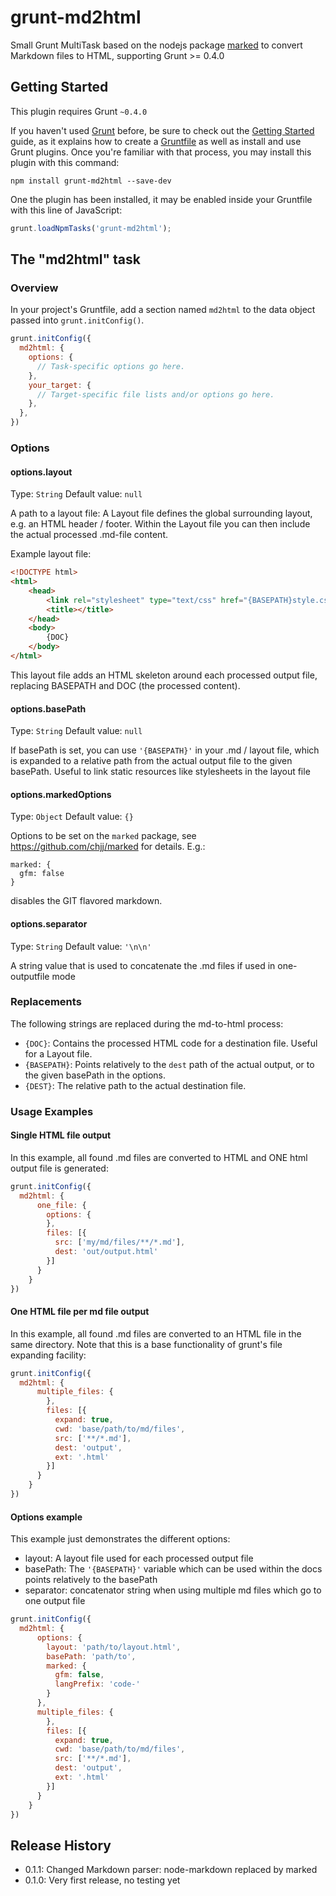 # grunt-md2html

Small Grunt MultiTask based on the nodejs package [marked](https://github.com/chjj/marked) to convert Markdown files to HTML, supporting Grunt >= 0.4.0

## Getting Started
This plugin requires Grunt `~0.4.0`

If you haven't used [Grunt](http://gruntjs.com/) before, be sure to check out the [Getting Started](http://gruntjs.com/getting-started) guide, as it explains how to create a [Gruntfile](http://gruntjs.com/sample-gruntfile) as well as install and use Grunt plugins. Once you're familiar with that process, you may install this plugin with this command:

```shell
npm install grunt-md2html --save-dev
```

One the plugin has been installed, it may be enabled inside your Gruntfile with this line of JavaScript:

```js
grunt.loadNpmTasks('grunt-md2html');
```

## The "md2html" task

### Overview
In your project's Gruntfile, add a section named `md2html` to the data object passed into `grunt.initConfig()`.

```js
grunt.initConfig({
  md2html: {
    options: {
      // Task-specific options go here.
    },
    your_target: {
      // Target-specific file lists and/or options go here.
    },
  },
})
```

### Options

#### options.layout
Type: `String`
Default value: `null`

A path to a layout file: A Layout file defines the global surrounding layout,
e.g. an HTML header / footer. Within the Layout file you can then include the 
actual processed .md-file content.

Example layout file:
```html
<!DOCTYPE html>
<html>
    <head>
        <link rel="stylesheet" type="text/css" href="{BASEPATH}style.css">
        <title></title>
    </head>
    <body>
        {DOC}
    </body>
</html>
```
This layout file adds an HTML skeleton around each processed output file, replacing BASEPATH
and DOC (the processed content).


#### options.basePath
Type: `String`
Default value: `null`

If basePath is set, you can use `'{BASEPATH}'` in your .md / layout file, which is expanded
to a relative path from the actual output file to the given basePath. Useful to link
static resources like stylesheets in the layout file

#### options.markedOptions
Type: `Object`
Default value: `{}`

Options to be set on the `marked` package, see https://github.com/chjj/marked for details. E.g.:

```
marked: {
  gfm: false
}
```

disables the GIT flavored markdown.


#### options.separator
Type: `String`
Default value: `'\n\n'`

A string value that is used to concatenate the .md files if used in one-outputfile mode

### Replacements

The following strings are replaced during the md-to-html process:

* `{DOC}`: Contains the processed HTML code for a destination file. Useful for a Layout file.
* `{BASEPATH}`: Points relatively to the `dest` path of the actual output, or to the given basePath in the options.
* `{DEST}`: The relative path to the actual destination file.


### Usage Examples

#### Single HTML file output
In this example, all found .md files are converted to HTML and ONE html output file is generated:


```js
grunt.initConfig({
  md2html: {
      one_file: {
        options: {
        },
        files: [{
          src: ['my/md/files/**/*.md'],
          dest: 'out/output.html'
        }]
      }
    }
})
```

#### One HTML file per md file output
In this example, all found .md files are converted to an HTML file in the same directory.
Note that this is a base functionality of grunt's file expanding facility:


```js
grunt.initConfig({
  md2html: {
      multiple_files: {
        },
        files: [{
          expand: true,
          cwd: 'base/path/to/md/files',
          src: ['**/*.md'],
          dest: 'output',
          ext: '.html'
        }]
      }
    }
})
```

#### Options example
This example just demonstrates the different options:

* layout: A layout file used for each processed output file
* basePath: The `'{BASEPATH}'` variable which can be used within the docs points relatively to the basePath
* separator: concatenator string when using multiple md files which go to one output file


```js
grunt.initConfig({
  md2html: {
      options: {
        layout: 'path/to/layout.html',
        basePath: 'path/to',
        marked: {
          gfm: false,
          langPrefix: 'code-'
        }
      },
      multiple_files: {
        },
        files: [{
          expand: true,
          cwd: 'base/path/to/md/files',
          src: ['**/*.md'],
          dest: 'output',
          ext: '.html'
        }]
      }
    }
})
```


## Release History

* 0.1.1: Changed Markdown parser: node-markdown replaced by marked
* 0.1.0: Very first release, no testing yet
